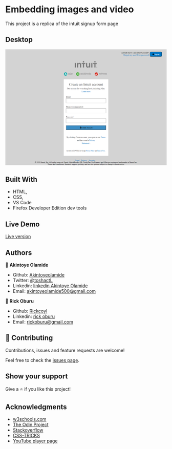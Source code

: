 # Embedding images and video

This project is a replica of the intuit signup form page

## Desktop
![screenshot](https://github.com/AkintoyeOlamide/Html-form/blob/Html-forms/screencapture-file-C-Users-Hp-Documents-Microverse-full-time-course-Html-form-index-hmtl-html-2020-07-14-09_31_38.png)
## Built With

- HTML,
- CSS,
- VS Code
- Firefox Developer Edition dev tools

## Live Demo

<a href= "https://rawcdn.githack.com/AkintoyeOlamide/Html-form/3e5b5ad5dc34ae2062b3f199019fbddfe69e2276/index.hmtl.html">Live version</a>

## Authors

👤 **Akintoye Olamide**

- Github: [Akintoyeolamide](https://github.com/temesghentekeste)
- Twitter: [@toshactL](https://twitter.com/)
- Linkedin: [linkedin Akintoye Olamide](https://www.linkedin.com/in/akintoye-olamide-baa80b1a4/)
- Email:  akintoyeolamide500@gmail.com

👤 **Rick Oburu**

- Github: [Rickcoyl](https://github.com/8Bts)
- Linkedin: [rick oburu](https://www.linkedin.com/in/rick-oburu-8627591a4//)
- Email: rickoburu@gmail.com

## 🤝 Contributing

Contributions, issues and feature requests are welcome!

Feel free to check the <a href="https://github.com/AkintoyeOlamide/Html-form/issues"> issues page</a>.

## Show your support

Give a ⭐️ if you like this project!

## Acknowledgments

- <a href="https://www.w3schools.com/" target="_blank">w3schools.com</a> 
- <a href="https://www.theodinproject.com/" target="_blank">The Odin Project</a>
- <a href="https://www.stackoverflow.com/" target="_blank">Stackoverflow</a>
- <a href="https://css-tricks.com/" target="_blank">CSS-TRICKS</a>
- <a href="https://youtube.com/" target="_blank">YouTube player page</a>
